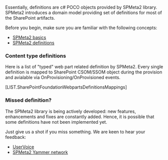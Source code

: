 

Essentially, definitions are c# POCO objects provided by SPMeta2 library.
SPMeta2 introduces a domain model providing set of definitions for most of the SharePoint artifacts.

Before you begin, make sure you are familiar with the following concepts:

* [SPMeta2 basics](/spmeta2/basics/)
* [SPMeta2 definitions](/spmeta2/definitions/)

### Content type definitions
Here is a list of "typed" web part related definition by SPMeta2. 
Every single definition is mapped to SharePoint CSOM/SSOM object during the provision and avialable via OnProvisioning/OnProvisioned events.

[LIST.SharePointFoundationWebpartsDefinitionsMappings]

### Missed definition?

The SPMeta2 library is being actively developed: new features, enhancements and fixes are constantly added. Hence, it is possible that some definitions have not been implemented yet. 

Just give us a shot if you miss something. We are keen to hear your feedback:

* [UserVoice](https://subpointsolutions.uservoice.com)
* [SPMeta2 Yammer network](https://www.yammer.com/spmeta2feedback) 
